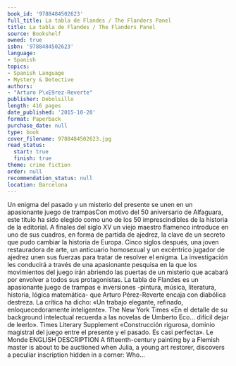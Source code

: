 ```yaml
---
book_id: '9788484502623'
full_title: La tabla de Flandes / The Flanders Panel
title: La tabla de Flandes / The Flanders Panel
source: Bookshelf
owned: true
isbn: '9788484502623'
language:
- Spanish
topics:
- Spanish Language
- Mystery & Detective
authors:
- "Arturo P\xE9rez-Reverte"
publisher: Debolsillo
length: 416 pages
date_published: '2015-10-20'
format: Paperback
purchase_date: null
type: book
cover_filename: 9788484502623.jpg
read_status:
  start: true
  finish: true
theme: crime fiction
order: null
recommendation_status: null
location: Barcelona
---
```

Un enigma del pasado y un misterio del presente se unen en un apasionante juego de trampasCon motivo del 50 aniversario de Alfaguara, este título ha sido elegido como uno de los 50 imprescindibles de la historia de la editorial.
A finales del siglo XV un viejo maestro flamenco introduce en uno de sus cuadros, en forma de partida de ajedrez, la clave de un secreto que pudo cambiar la historia de Europa.
Cinco siglos después, una joven restauradora de arte, un anticuario homosexual y un excéntrico jugador de ajedrez unen sus fuerzas para tratar de resolver el enigma. La investigación les conducirá a través de una apasionante pesquisa en la que los movimientos del juego irán abriendo las puertas de un misterio que acabará por envolver a todos sus protagonistas.
La tabla de Flandes es un apasionante juego de trampas e inversiones -pintura, música, literatura, historia, lógica matemática- que Arturo Pérez-Reverte encaja con diabólica destreza.
La crítica ha dicho:
«Un trabajo elegante, refinado, enloquecedoramente inteligente».
The New York Times
«En el detalle de su background intelectual recuerda a las novelas de Umberto Eco... difícil dejar de leerlo».
Times Literary Supplement
«Construcción rigurosa, dominio magistral del juego entre el presente y el pasado. Es casi perfecta».
Le Monde ENGLISH DESCRIPTION A fifteenth-century painting by a Flemish master is about to be auctioned when Julia, a young art restorer, discovers a peculiar inscription hidden in a corner: Who...

